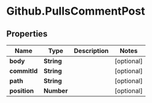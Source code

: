 # Github.PullsCommentPost

## Properties

Name | Type | Description | Notes
------------ | ------------- | ------------- | -------------
**body** | **String** |  | [optional] 
**commitId** | **String** |  | [optional] 
**path** | **String** |  | [optional] 
**position** | **Number** |  | [optional] 


